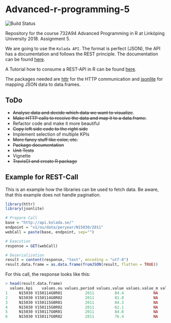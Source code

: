 # Advanced-r-programming-5
![Build Status](https://travis-ci.com/rubenjmunoz/advanced-r-programming-5.svg?token=3uxYSHZ47KLsHkqsdvws&branch=master)

Repository for the course 732A94 Advanced Programming in R at Linköping University 2018. Assignment 5.

We are going to use the `Kolada API`. The format is perfect (JSON), the API has a documentation and follows the REST principle. The documentation can be found [here](https://www.kolada.se/appspecific/rka/download/api/KoladaSDKv1-dokumentation.pdf).

A Tutorial how to consume a REST-API in R can be found [here](https://www.programmableweb.com/news/how-to-access-any-restful-api-using-r-language/how-to/2017/07/21).

The packages needed are [httr](https://cran.r-project.org/web/packages/httr/index.html) for the HTTP communication and [jsonlite](https://cran.r-project.org/web/packages/jsonlite/index.html) for mapping JSON data to data.frames.

## ToDo
- ~~Analyse data and decide which data we want to visualize~~.
- ~~Make HTTP calls to receive the data and map it to a data.frame.~~
- Refactor code and make it more beautiful
- ~~Copy left side code to the right side~~
- Implement selection of multiple KPIs
- ~~More fancy stuff like color, etc.~~
- ~~Package documentation~~
- ~~Unit Tests~~
- Vignette
- ~~TravisCI and create R package~~

## Example for REST-Call
This is an example how the libraries can be used to fetch data. Be aware, that this example does not handle pagination.

```r
library(httr)
library(jsonlite)

# Prepare Call
base = "http://api.kolada.se/"
endpoint = "v1/ou/data/peryear/N15030/2011"
webCall = paste(base, endpoint, sep="")

# Execution
response = GET(webCall)

# Deserialization
result = content(response, "text", encoding = "utf-8")
result.data.frame = as.data.frame(fromJSON(result, flatten = TRUE))
```

For this call, the response looks like this:

```r
> head(result.data.frame)
  values.kpi    values.ou values.period values.value values.value_m values.value_f                                                                   next. count
1     N15030 V150114G0R01          2011         84.4             NA             NA http://api.kolada.se/v1/ou/data/peryear/N15030/2011?page=2&per_page=100   100
2     N15030 V150114G0R02          2011         81.8             NA             NA http://api.kolada.se/v1/ou/data/peryear/N15030/2011?page=2&per_page=100   100
3     N15030 V150115G0R01          2011         84.3             NA             NA http://api.kolada.se/v1/ou/data/peryear/N15030/2011?page=2&per_page=100   100
4     N15030 V150115G0R02          2011         62.1             NA             NA http://api.kolada.se/v1/ou/data/peryear/N15030/2011?page=2&per_page=100   100
5     N15030 V150117G0R01          2011         84.8             NA             NA http://api.kolada.se/v1/ou/data/peryear/N15030/2011?page=2&per_page=100   100
6     N15030 V150117G0R02          2011         76.4             NA             NA http://api.kolada.se/v1/ou/data/peryear/N15030/2011?page=2&per_page=100   100
```
